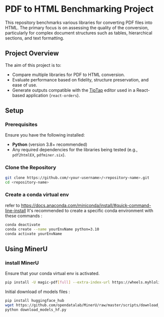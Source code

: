 # PDF to HTML Benchmarking Project

This repository benchmarks various libraries for converting PDF files into HTML. The primary focus is on assessing the quality of the conversion, particularly for complex document structures such as tables, hierarchical sections, and text formatting.

## Project Overview

The aim of this project is to:
- Compare multiple libraries for PDF to HTML conversion.
- Evaluate performance based on fidelity, structure preservation, and ease of use.
- Generate outputs compatible with the [TipTap](https://tiptap.dev/) editor used in a React-based application (`react-orders`).

## Setup

### Prerequisites

Ensure you have the following installed:
- **Python** (version 3.8+ recommended)
- Any required dependencies for the libraries being tested (e.g., `pdf2htmlEX`, `pdfminer.six`).

### Clone the Repository

```bash
git clone https://github.com/<your-username>/<repository-name>.git
cd <repository-name>
```

### Create a conda virtual env

refer to <https://docs.anaconda.com/miniconda/install/#quick-command-line-install>
It's recommended to create a specific conda environment with these commands :

```bash
conda deactivate
conda create --name yourEnvName python=3.10
conda activate yourEnvName

```

## Using MinerU

### install MinerU

Ensure that your conda virtual env is activated.

```bash
pip install -U magic-pdf[full] --extra-index-url https://wheels.myhloli.com
```

Initial download of models files :

```bash
pip install huggingface_hub
wget https://github.com/opendatalab/MinerU/raw/master/scripts/download_models_hf.py -O download_models_hf.py
python download_models_hf.py
```
